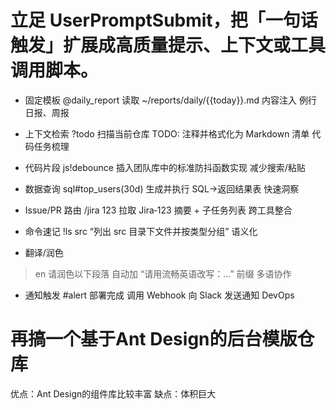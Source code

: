 # 立足 UserPromptSubmit，把「一句话触发」扩展成高质量提示、上下文或工具调用脚本。
- 固定模板
@daily_report
读取 ~/reports/daily/{{today}}.md 内容注入
例行日报、周报

- 上下文检索
?todo
扫描当前仓库 TODO: 注释并格式化为 Markdown 清单
代码任务梳理

- 代码片段
js!debounce
插入团队库中的标准防抖函数实现
减少搜索/粘贴

- 数据查询
sql#top_users(30d)
生成并执行 SQL→返回结果表
快速洞察

- Issue/PR 路由
/jira 123
拉取 Jira‑123 摘要 + 子任务列表
跨工具整合

- 命令速记
!ls src
“列出 src 目录下文件并按类型分组”
语义化

- 翻译/润色
>en 请润色以下段落
自动加 “请用流畅英语改写：…” 前缀
多语协作

- 通知触发
#alert 部署完成
调用 Webhook 向 Slack 发送通知
DevOps

# 再搞一个基于Ant Design的后台模版仓库
优点：Ant Design的组件库比较丰富
缺点：体积巨大